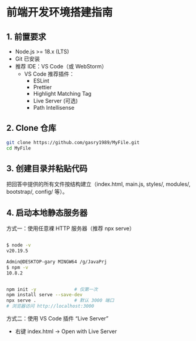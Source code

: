 # 前端开发环境搭建指南

## 1. 前置要求
- Node.js >= 18.x (LTS)
- Git 已安装
- 推荐 IDE：VS Code（或 WebStorm）
  - VS Code 推荐插件：
    - ESLint
    - Prettier
    - Highlight Matching Tag
    - Live Server (可选)
    - Path Intellisense

## 2. Clone 仓库
```bash
git clone https://github.com/gasry1989/MyFile.git
cd MyFile
```

## 3. 创建目录并粘贴代码
把回答中提供的所有文件按结构建立（index.html, main.js, styles/, modules/, bootstrap/, config/ 等）。

## 4. 启动本地静态服务器
方式一：使用任意裸 HTTP 服务器（推荐 npx serve）
```bash

$ node -v
v20.19.5

Admin@DESKTOP-gary MINGW64 /g/JavaPrj
$ npm -v
10.8.2


npm init -y              # 仅第一次
npm install serve --save-dev
npx serve .              # 默认 3000 端口
# 浏览器访问 http://localhost:3000
```

方式二：使用 VS Code 插件 “Live Server”
- 右键 index.html -> Open with Live Server
